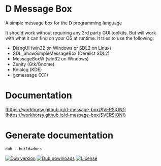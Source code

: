 # D Message Box
A simple message box for the D programming language

It should work without requiring any 3rd party GUI toolkits. But will work with what
it can find on your OS at runtime. It tries to use the following:
* DlangUI (win32 on Windows or SDL2 on Linux)
* SDL_ShowSimpleMessageBox (Derelict SDL2)
* MessageBoxW (win32 on Windows)
* Zenity (Gtk/Gnome)
* Kdialog (KDE)
* gxmessage (X11)

# Documentation

[https://workhorsy.github.io/d-message-box/$VERSION/](https://workhorsy.github.io/d-message-box/$VERSION/)

# Generate documentation

```
dub --build=docs
```


[![Dub version](https://img.shields.io/dub/v/d-message-box.svg)](https://code.dlang.org/packages/d-message-box)
[![Dub downloads](https://img.shields.io/dub/dt/d-message-box.svg)](https://code.dlang.org/packages/d-message-box)
[![License](https://img.shields.io/badge/license-BSL_1.0-blue.svg)](https://raw.githubusercontent.com/workhorsy/d-message-box/master/LICENSE)
